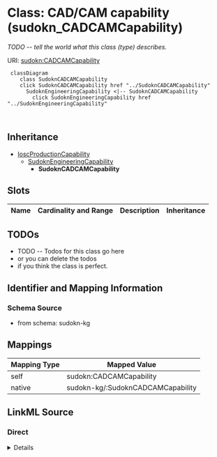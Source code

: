 

# Class: CAD/CAM capability (sudokn_CADCAMCapability)


_TODO -- tell the world what this class (type) describes._





URI: [sudokn:CADCAMCapability](http://asu.edu/semantics/SUDOKN/CADCAMCapability)






```mermaid
 classDiagram
    class SudoknCADCAMCapability
    click SudoknCADCAMCapability href "../SudoknCADCAMCapability"
      SudoknEngineeringCapability <|-- SudoknCADCAMCapability
        click SudoknEngineeringCapability href "../SudoknEngineeringCapability"
      
      
```





## Inheritance
* [IoscProductionCapability](../classes/IoscProductionCapability.md)
    * [SudoknEngineeringCapability](../classes/SudoknEngineeringCapability.md)
        * **SudoknCADCAMCapability**



## Slots

| Name | Cardinality and Range | Description | Inheritance |
| ---  | --- | --- | --- |









## TODOs

* TODO -- Todos for this class go here
* or you can delete the todos
* if you think the class is perfect.

## Identifier and Mapping Information







### Schema Source


* from schema: sudokn-kg




## Mappings

| Mapping Type | Mapped Value |
| ---  | ---  |
| self | sudokn:CADCAMCapability |
| native | sudokn-kg/:SudoknCADCAMCapability |







## LinkML Source

<!-- TODO: investigate https://stackoverflow.com/questions/37606292/how-to-create-tabbed-code-blocks-in-mkdocs-or-sphinx -->

### Direct

<details>
```yaml
name: sudokn_CADCAMCapability
description: TODO -- tell the world what this class (type) describes.
title: CAD/CAM capability
todos:
- TODO -- Todos for this class go here
- or you can delete the todos
- if you think the class is perfect.
notes:
- Class with 0 occurences.
from_schema: sudokn-kg
is_a: sudokn_EngineeringCapability
class_uri: sudokn:CADCAMCapability

```
</details>

### Induced

<details>
```yaml
name: sudokn_CADCAMCapability
description: TODO -- tell the world what this class (type) describes.
title: CAD/CAM capability
todos:
- TODO -- Todos for this class go here
- or you can delete the todos
- if you think the class is perfect.
notes:
- Class with 0 occurences.
from_schema: sudokn-kg
is_a: sudokn_EngineeringCapability
class_uri: sudokn:CADCAMCapability

```
</details>